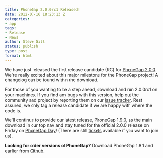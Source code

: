 ```yaml
---
title: PhoneGap 2.0.0rc1 Released!
date: 2012-07-16 18:23:13 Z
categories:
- app
tags:
- Release
- News
author: Steve Gill
status: publish
type: post
format: html
---
```


We have just released the first release candidate (RC) for [PhoneGap 2.0.0](https://github.com/phonegap/phonegap/zipball/2.0.0rc1). We're really excited about this major milestone for the PhoneGap project! A changelog can be found within the download.

For those of you wanting to be a step ahead, download and run 2.0.0rc1 on your machines. If you find any bugs with this version, help out the community and project by reporting them on our [issue tracker](https://issues.apache.org/jira/browse/CB). Rest assured, we only tag a release candidate if we are happy with where the code is.

We'll continue to provide our latest release, PhoneGap 1.9.0, as the main download in our top nav and stay tuned for the official 2.0.0 release on Friday on [PhoneGap Day](http://pgday.phonegap.com/us2012/)! (There are still [tickets](http://phonegapdaypdx.eventbrite.com/) available if you want to join us).

**Looking for older versions of PhoneGap?** Download PhoneGap 1.8.1 and earlier from [Github](https://github.com/phonegap/phonegap/tags).
